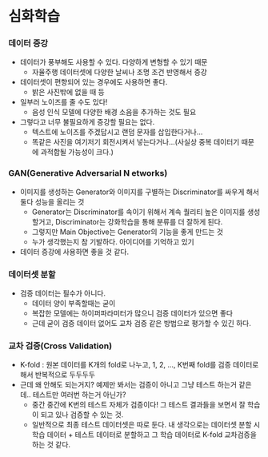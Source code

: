 # 심화학습

### 데이터 증강
- 데이터가 풍부해도 사용할 수 있다. 다양하게 변형할 수 있기 때문
  - 자율주행 데이터셋에 다양한 날씨나 조명 조건 반영해서 증강
- 데이터셋이 편향되어 있는 경우에도 사용하면 좋다.
  - 밝은 사진밖에 없을 때 등
- 일부러 노이즈를 줄 수도 있다!
  - 음성 인식 모델에 다양한 배경 소음을 추가하는 것도 필요
- 그렇다고 너무 불필요하게 증강할 필요는 없다.
  - 텍스트에 노이즈를 주겠답시고 랜덤 문자를 삽입한다거나...
  - 똑같은 사진을 여기저기 회전시켜서 넣는다거나...(사실상 중복 데이터기 때문에 과적합될 가능성이 크다.)

### GAN(Generative Adversarial N etworks)
- 이미지를 생성하는 Generator와 이미지를 구별하는 Discriminator를 싸우게 해서 둘다 성능을 올리는 것
  - Generator는 Discriminator를 속이기 위해서 계속 퀄리티 높은 이미지를 생성할거고, Discriminator는 강화학습을 통해 분류를 더 잘하게 된다.
  - 그렇지만 Main Objective는 Generator의 기능을 좋게 만드는 것
  - 누가 생각했는지 참 기발하다. 아이디어를 기억하고 있기
- 데이터 증강에 사용하면 좋을 것 같다.

### 데이터셋 분할
- 검증 데이터는 필수가 아니다.
  - 데이터 양이 부족할때는 굳이
  - 복잡한 모델에는 하이퍼파라미터가 많으니 검증 데이터가 있으면 좋다
  - 근데 굳이 검증 데이터 없어도 교차 검증 같은 방법으로 평가할 수 있긴 하다.

### 교차 검증(Cross Validation)
  - K-fold : 원본 데이터를 K개의 fold로 나누고, 1, 2, ..., K번째 fold를 검증 데이터로해서 반복적으로 두두두두
  - 근데 왜 안해도 되는거지? 예제만 봐서는 검증이 아니고 그냥 테스트 하는거 같은데.. 테스트만 여러번 하는거 아닌가?
    - 중간 중간에 K번의 테스트 자체가 검증이다! 그 테스트 결과들을 보면서 잘 학습이 되고 있나 검증할 수 있는 것.
    - 일반적으로 최종 테스트 데이터셋은 따로 둔다. 내 생각으로는 데이터셋 분할 시 학습 데이터 + 테스트 데이터로 분할하고 그 학습 데이터로 K-fold 교차검증을 하는 것 같다.